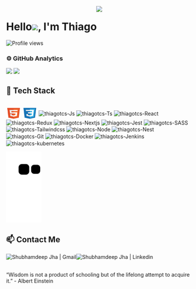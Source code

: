 <img align="right" src="https://github.com/josepholiveira/josepholiveira/blob/master/images/illustration.png" width="260" />

#  Hello<img src="https://raw.githubusercontent.com/kaueMarques/kaueMarques/master/hi.gif" height="30px">, I'm Thiago
<p align="left"> <img src="https://komarev.com/ghpvc/?username=thiagotcs&color=yellow" alt="Profile views" /> </p>

<!--

- 🔥 I’m a full stack developer that loves everything about coding. 

- 💬 Ask me about **HTML, CSS, JavaScript, Typescript, React, Node.JS**


- 🔭 I’m currently working at [Rocketseat](https://github.com/Rocketseat)

- ▶️ I (not) regularly post videos on [youtube.com/maykbrito](https://youtube.com/maykbrito)

- ⚡ Fun fact **Oneye 😜**

- 👨‍💻 More at [maykbrito.dev](https://maykbrito.dev)
-->


### ⚙️ GitHub Analytics
<p align="left">
  <img width="530" src="https://github-readme-stats.vercel.app/api?username=thiagotcs&show_icons=true&theme=vision-friendly-dark&include_all_commits=true&count_private=true"/>
  <img width="530" src="https://github-readme-stats.vercel.app/api/top-langs/?username=thiagotcs&layout=compact&langs_count=7&theme=vision-friendly-dark"/>
</p>

## 🚀 Tech Stack

<div style="display: inline_block"><br>
  <img align="center" alt="thiagotcs-HTML" height="30" width="40" src="https://raw.githubusercontent.com/devicons/devicon/master/icons/html5/html5-original.svg">
  <img align="center" alt="thiagotcs-CSS" height="30" width="40" src="https://raw.githubusercontent.com/devicons/devicon/master/icons/css3/css3-original.svg"> 
  <img align="center" alt="thiagotcs-Js" height="30" width="40" src="https://cdn.jsdelivr.net/gh/devicons/devicon/icons/javascript/javascript-original.svg">
  <img align="center" alt="thiagotcs-Ts" height="30" width="40" src="https://cdn.jsdelivr.net/gh/devicons/devicon/icons/typescript/typescript-original.svg">
  <img align="center" alt="thiagotcs-React" height="30" width="40" src="https://cdn.jsdelivr.net/gh/devicons/devicon/icons/react/react-original.svg">
  <img align="center" alt="thiagotcs-Redux" height="30" width="40" src="https://cdn.jsdelivr.net/gh/devicons/devicon/icons/redux/redux-original.svg">
  <img align="center" alt="thiagotcs-Nextjs" height="30" width="40" src="https://cdn.jsdelivr.net/gh/devicons/devicon/icons/nextjs/nextjs-original.svg">
  <img align="center" alt="thiagotcs-Jest" height="30" width="40" src="https://cdn.jsdelivr.net/gh/devicons/devicon/icons/jest/jest-plain.svg">
  <img align="center" alt="thiagotcs-SASS" height="30" width="40" src="https://cdn.jsdelivr.net/gh/devicons/devicon/icons/sass/sass-original.svg">
  <img align="center" alt="thiagotcs-Tailwindcss" height="30" width="40" src="https://cdn.jsdelivr.net/gh/devicons/devicon/icons/tailwindcss/tailwindcss-plain.svg">
  <img align="center" alt="thiagotcs-Node" height="30" width="40" src="https://cdn.jsdelivr.net/gh/devicons/devicon/icons/nodejs/nodejs-plain.svg">
  <img align="center" alt="thiagotcs-Nest" height="30" width="40" src="https://cdn.jsdelivr.net/gh/devicons/devicon/icons/nestjs/nestjs-plain.svg">
  <img align="center" alt="thiagotcs-Git" height="30" width="40" src="https://cdn.jsdelivr.net/gh/devicons/devicon/icons/git/git-original.svg">
  <img align="center" alt="thiagotcs-Docker" height="30" width="40" src="https://cdn.jsdelivr.net/gh/devicons/devicon/icons/docker/docker-original.svg">
  <img align="center" alt="thiagotcs-Jenkins" height="30" width="40" src="https://cdn.jsdelivr.net/gh/devicons/devicon/icons/jenkins/jenkins-original.svg">
  <img align="center" alt="thiagotcs-kubernetes" height="30" width="40" src="https://cdn.jsdelivr.net/gh/devicons/devicon/icons/kubernetes/kubernetes-plain.svg">

  ![Snake animation](https://github.com/rafaballerini/rafaballerini/blob/output/github-contribution-grid-snake.svg)
 </div>

## 📫 Contact Me
    
<p>
  <a href="mailto:thiagotcs.dev@gmail.com">
    <img align="left" alt="Shubhamdeep Jha | Gmail" src="https://img.shields.io/badge/Gmail-D14836?style=for-the-badge&logo=gmail&logoColor=white" />
  </a>
  <a href="https://in.linkedin.com/in/thiagocarvalhofrontend/">
    <img align="left" alt="Shubhamdeep Jha | Linkedin" src="https://img.shields.io/badge/LinkedIn-0077B5?style=for-the-badge&logo=linkedin&logoColor=white" />
  </a>
</p>
</br></br>

“Wisdom is not a product of schooling but of the lifelong attempt to acquire it.” - Albert Einstein


